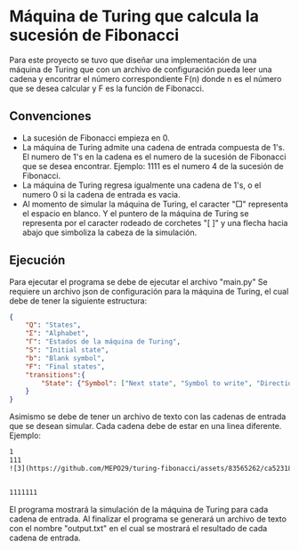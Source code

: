 # Máquina de Turing que calcula la sucesión de Fibonacci
Para este proyecto se tuvo que diseñar una implementación de una máquina de Turing que con un archivo de configuración pueda leer una cadena y encontrar el número correspondiente F(n) donde n es el número que se desea calcular y F es la función de Fibonacci.

## Convenciones
* La sucesión de Fibonacci empieza en 0.
* La máquina de Turing admite una cadena de entrada compuesta de 1's. El numero de 1's en la cadena es el numero de la sucesión de Fibonacci que se desea encontrar. Ejemplo: 1111 es el numero 4 de la sucesión de Fibonacci.
* La máquina de Turing regresa igualmente una cadena de 1's, o el numero 0 si la cadena de entrada es vacia.
* Al momento de simular la máquina de Turing, el caracter "□" representa el espacio en blanco. Y el puntero de la máquina de Turing se representa por el caracter rodeado de corchetes "[ ]" y una flecha hacia abajo que simboliza la cabeza de la simulación.

## Ejecución
Para ejecutar el programa se debe de ejecutar el archivo "main.py"
Se requiere un archivo json de configuración para la máquina de Turing, el cual debe de tener la siguiente estructura:
```json
{
    "Q": "States",
    "Σ": "Alphabet",
    "Γ": "Estados de la máquina de Turing",
    "S": "Initial state",
    "b": "Blank symbol",
    "F": "Final states",
    "transitions":{
        "State": {"Symbol": ["Next state", "Symbol to write", "Direction"]},
    }
}
```
Asimismo se debe de tener un archivo de texto con las cadenas de entrada que se desean simular. Cada cadena debe de estar en una linea diferente. Ejemplo:
```txt
1
111
![3](https://github.com/MEPO29/turing-fibonacci/assets/83565262/ca523181-fb69-4e49-9a8d-5efbbd546b5e)


1111111
```

El programa mostrará la simulación de la máquina de Turing para cada cadena de entrada. Al finalizar el programa se generará un archivo de texto con el nombre "output.txt" en el cual se mostrará el resultado de cada cadena de entrada. 
